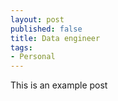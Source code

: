 ```yaml
---
layout: post
published: false
title: Data engineer
tags:
- Personal
---
```


This is an example post
